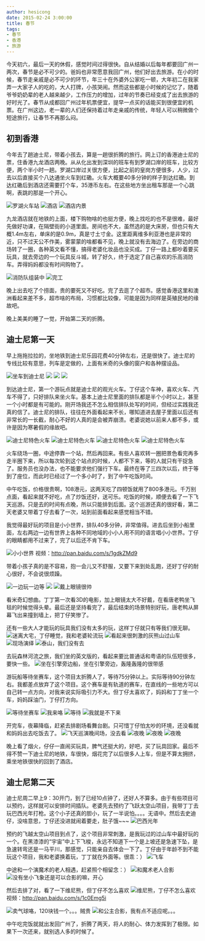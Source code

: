 ```yaml
---
author: hesicong
date: 2015-02-24 3:00:00
title: 春节
tags: 
- 春节
- 香港
- 旅游
---
```


今天初六，最后一天的休假，感觉时间过得很快。自从结婚以后每年都要回广州一两次，春节是必不可少的。爸妈也非常愿意我回广州，他们好出去旅游。在小的时候，春节走亲戚是必不可少的环节，年三十在外婆外公家吃一顿，大年初二在我家弄一大家子人的吃的，大人打牌，小孩哭闹。然而这些都是小时候的记忆了，随着爷爷奶奶辈的老人越来越少，工作压力的增加，过年的节奏已经变成了出去旅游的好时光了。春节从成都回广州过年机票便宜，提早一点买的话能买到很便宜的机票。在广州这边，老一辈的人们还保持着过年走亲戚的传统，年轻人可以稍微做个短途旅行，让春节不再那么闷。

## 初到香港 ##

今年去了趟迪士尼，带着小孩去，算是一趟很折腾的旅行。网上订的香港迪士尼的票，住香港九龙酒店两晚。从从化出发到深圳的班车有到罗湖口岸的班车，比较方便，两个半小时一趟。罗湖口岸过关很方便，比起之前的皇岗方便很多，人少，过去以后直接买个八达通坐火车到红磡。火车大概要40多分钟的样子到达红磡。到达红磡后到酒店还需要打个车，35港币左右。在这些地方坐出租车那是一个心跳啊，表跳的那是一个开心。

![罗湖火车站](/images/2015/02/luohu_station.jpg)
![酒店](/images/2015/02/hotel.png)
![酒店内景](/images/2015/02/hotel.jpg)

九龙酒店就在地铁的上面，楼下购物啥的也挺方便，晚上找吃的也不是很难，最好先做好功课，在隔壁街的小道里面。房间也不大，虽然选的是大床房，但也只有大概1.4m左右，单床的是0.9m，真是寸土寸金。这里距离维多利亚港也是非常的近，只不过天公不作美，雾蒙蒙的啥都看不见，晚上就没有去海边了。在旁边的商场转了一圈，各种英文看不懂，搞得老婆化妆品也没买成。丁仔一路上都吵着要买玩具，就去旁边的一个玩具反斗城，转了好久，终于选定了自己喜欢的乐高消防车。弄得妈妈都没有时间购物了。

![消防队组装中](/images/2015/02/building_lego.jpg)
![完工](/images/2015/02/lego.JPG)

晚上出去吃了个捞面，贵的要死又不好吃。完了去逛了个超市。感觉香港这里和澳洲看起来差不多，超市啥的布局，习惯都比较像，可能是因为同样是英殖民地的缘故吧。

晚上美美的睡了一觉，开始第二天的折腾。

## 迪士尼第一天 ##

早上拖拖拉拉的，坐地铁到迪士尼乐园花费40分钟左右，还是很快了。迪士尼的专线比较有意思，列车是定做的，上面有米奇的头像的窗户和各种摆设品。

![坐车到迪士尼](/images/2015/02/to_disney.png)
![](/images/2015/02/20150216_104025.jpg)
![](/images/2015/02/20150216_104145.jpg)
![](/images/2015/02/20150216_104244.jpg)

到达迪士尼，第一个游玩点就是迪士尼的观光火车。丁仔这个车神，喜欢火车、汽车不得了，只好排队来坐火车。基本上迪士尼里面的排队都是半个小时以上，甚至一个小时都是有可能的。刚开场我还不怎么相信排队处写的时间，但经过实践我还真的信了。迪士尼的排队，往往在外面看起来不长，哪知道进去屋子里面以后还有非常长的一长截，耐心不好的人真的是会被弄崩溃。老婆说她以前来人都不多，或许是因为寒暑假的缘故吧。

![迪士尼特色火车](/images/2015/02/IMG_7848.JPG)
![迪士尼特色火车](/images/2015/02/IMG_7849.JPG)
![迪士尼特色火车](/images/2015/02/IMG_7850.JPG)
![迪士尼特色火车](/images/2015/02/IMG_7852.JPG)

火车绕场一圈，中途停靠一个站，然后再回来。有些人喜欢转一圈把景色看完再多走半圈下来，所以每次轮到这个站点的时候，人都不下来，等的人就只有干捉急了。服务员也没办法，也不能要求他们强行下车。最终在等了三四次以后，终于等到了座位，而此时已经过了一个多小时了，到了中午吃饭时间。

中午吃饭，价格很贵啊，108港元，这两天吃了四顿饭就用了800多港元。千万别点面，看起来就不好吃，点了炒饭还好，送可乐。吃饭的时候，顺便去看了一下飞天巡游。只是去的时间有点晚，所以只能排到后面。这个巡游还真的很好看，第二天老婆又带着丁仔去看了一次，站到前面看起来感觉相当不错。

我觉得最好玩的项目是小小世界，排队40多分钟，非常值得。进去后坐到小船里面，左右两边一边有世界上各种不同地域的小小人用不同的语言唱小小世界。丁仔的眼睛都用不过来了，完了以后还不肯下车。

![小小世界](/images/2015/02/IMG_7866.JPG)
视频：http://pan.baidu.com/s/1gdkZMd9

带着小孩子真的是不容易，抱一会儿又不舒服，又要下来到处乱跑，还好丁仔的耐心很好，不会说很烦躁。

![一边玩一边等](/images/2015/02/IMG_7882.JPG)
![](/images/2015/02/IMG_7883.JPG)
![戴上眼镜很帅](/images/2015/02/IMG_7890.JPG)

看米奇幻想曲。丁丁第一次看3D的电影，加上眼镜太大不好戴，在看唐老鸭坐飞毯的时候觉得头晕。最后还是坚持看完了，最后结束的场景特别好玩，唐老鸭从屏幕飞出来撞到墙上，把丁仔笑惨了。

还有一些大人才能玩的玩具我们没有太多的玩，这样丁仔就只有等我们很无聊。
![迷离大宅，丁仔睡觉，我和老婆轮流玩](/images/2015/02/IMG_7896.JPG)
![看起来很刺激的灰熊山过山车](/images/2015/02/IMG_7910.JPG)
![现场演绎](/images/2015/02/IMG_7911.JPG)
![泰山，我们没有去](/images/2015/02/IMG_7912.JPG)

去玩森林河流之旅，我们坐的英文版的，看起来要比普通话和粤语的队伍短很多，要快一些。
![坐在引擎旁边船，坐在引擎旁边，轰隆轰隆的很带感](/images/2015/02/IMG_7914.JPG)

游玩船等待坐赛车，这个项目太折腾人了，等待75分钟以上。实际等待90分钟左右。我都差点放弃了这个项目。这个赛车是有轨道的赛车，在直线的一些地方可以自己转一点方向，对我来说实际吸引力不大。但丁仔太喜欢了，妈妈和丁丁坐一个车，妈妈踩油门，丁仔打方向。

![等待坐赛车](/images/2015/02/IMG_7921.JPG)
![我来咯](/images/2015/02/IMG_7922.JPG)
![等待](/images/2015/02/IMG_7924.JPG)
![我就是不下来](/images/2015/02/IMG_7925.JPG)

开完车，夜幕降临，赶紧去排剧场看舞台剧。只可惜丁仔怕太吵的环境，还没看就和妈妈出去吃饭去了。
![飞天巡演晚间场，没去看](/images/2015/02/IMG_7932.JPG)
![夜晚](/images/2015/02/IMG_7933.JPG)
![夜晚](/images/2015/02/IMG_7934.JPG)
![夜晚](/images/2015/02/IMG_7937.JPG)

晚上看了烟火，仔仔一直闹买玩具，脾气还挺大的，好吧，买了玩具回家。最后不得不赞一下迪士尼的地铁，车很快，烟花完了以后很多人上车，但是不算太拥挤，乘坐地铁很快的回到了酒店。

## 迪士尼第二天 ##

迪士尼周二早上9：30开门，到了已经10点钟了，还好人不算多。由于有些项目可以预约，这样就可以安排时间插队。老婆先去预约了飞跃太空山项目，我带丁丁去玩巴西光年打枪。这个小子还真的胆小，玩了一半说怕。。。。无语中。然后去史迪仔，没啥意思，丁仔还没进就闹着要走，肚子饿~~~
![巴西光年](/images/2015/02/20150217_102621.jpg)

预约的飞越太空山项目到点了，这个项目非常刺激，是我玩过的过山车中最好玩的一个。在黑漆漆的“宇宙”中上下飞梭，永远不知道下一个是上坡还是急速下坠，是急速转弯还是一马平川，那感觉，只能亲自去体会一下了。丁仔由于年龄不到不能玩这个项目，我和老婆换着玩，丁丁就在外面等。很乖：）
![飞车](/images/2015/02/IMG_7955.JPG)

中途和一个演魔术的老人相遇，赶紧照个相留念：）
![和魔术老人合影](/images/2015/02/IMG_7956.JPG)
![没有坐小飞象还是可以合影的嘛，开心](/images/2015/02/IMG_7958.JPG)

然后去排了对，看了一下维尼熊，但丁仔不怎么喜欢
![维尼熊，丁仔不怎么喜欢](/images/2015/02/IMG_7968.JPG)
视频：http://pan.baidu.com/s/1c0Emg5i

![卖气球咯，120块钱一个。。。贼贵](/images/2015/02/IMG_7975.JPG)
![和公主合影，我有点不适应呢。。。](/images/2015/02/IMG_7984.JPG)

中午吃完饭就就出发回广州了，折腾了两天，将人的耐心、体力发挥到了极限。如果下一次还来，就别选人多的时候了。